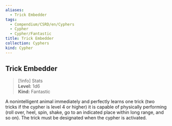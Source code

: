 ```yaml
---
aliases:
  - Trick Embedder
tags:
  - Compendium/CSRD/en/Cyphers
  - Cypher
  - Cypher/Fantastic
title: Trick Embedder
collection: Cyphers
kind: Cypher
---
```

## Trick Embedder  
>[!info] Stats  
> **Level:** 1d6  
> **Kind:** Fantastic
  
A nonintelligent animal immediately and perfectly learns one trick (two tricks if the cypher is level 4 or higher) it is capable of physically performing (roll over, heel, spin, shake, go to an indicated place within long range, and so on). The trick must be designated when the cypher is activated.
